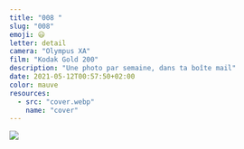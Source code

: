 ```yaml
---
title: "008 "
slug: "008"
emoji: 😃
letter: detail
camera: "Olympus XA"
film: "Kodak Gold 200"
description: "Une photo par semaine, dans ta boîte mail"
date: 2021-05-12T00:57:50+02:00
color: mauve
resources:
  - src: "cover.webp"
    name: "cover"
---
```

![](cover)
